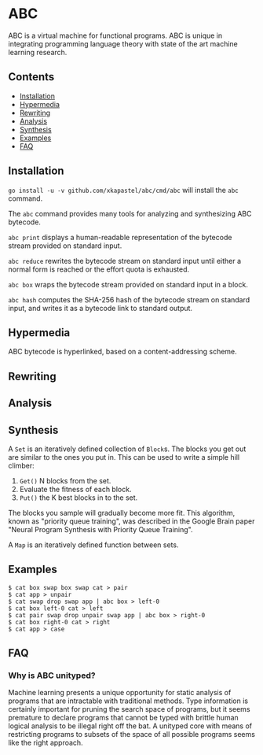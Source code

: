 # ABC
ABC is a virtual machine for functional programs. ABC is unique in
integrating programming language theory with state of the art machine
learning research.

## Contents
- [Installation](#installation)
- [Hypermedia](#hypermedia)
- [Rewriting](#rewriting)
- [Analysis](#analysis)
- [Synthesis](#synthesis)
- [Examples](#examples)
- [FAQ](#faq)

## Installation
`go install -u -v github.com/xkapastel/abc/cmd/abc` will install the
`abc` command.

The `abc` command provides many tools for analyzing and synthesizing
ABC bytecode.

`abc print` displays a human-readable representation of the bytecode
stream provided on standard input.

`abc reduce` rewrites the bytecode stream on standard input until
either a normal form is reached or the effort quota is exhausted.

`abc box` wraps the bytecode stream provided on standard input in a
block.

`abc hash` computes the SHA-256 hash of the bytecode stream on
standard input, and writes it as a bytecode link to standard output.

## Hypermedia
ABC bytecode is hyperlinked, based on a content-addressing scheme.

## Rewriting

## Analysis

## Synthesis
A `Set` is an iteratively defined collection of `Block`s. The blocks
you get out are similar to the ones you put in. This can be used to
write a simple hill climber:

1. `Get()` N blocks from the set.
2. Evaluate the fitness of each block.
3. `Put()` the K best blocks in to the set.

The blocks you sample will gradually become more fit. This algorithm,
known as "priority queue training", was described in the Google Brain
paper "Neural Program Synthesis with Priority Queue Training".

A `Map` is an iteratively defined function between sets.

## Examples

```
$ cat box swap box swap cat > pair
$ cat app > unpair
$ cat swap drop swap app | abc box > left-0
$ cat box left-0 cat > left
$ cat pair swap drop unpair swap app | abc box > right-0
$ cat box right-0 cat > right
$ cat app > case
```

## FAQ
### Why is ABC unityped?
Machine learning presents a unique opportunity for static analysis of
programs that are intractable with traditional methods. Type
information is certainly important for pruning the search space of
programs, but it seems premature to declare programs that cannot be
typed with brittle human logical analysis to be illegal right off the
bat. A unityped core with means of restricting programs to subsets of
the space of all possible programs seems like the right approach.
